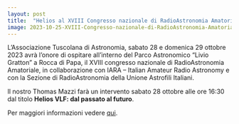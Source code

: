 ```yaml
---
layout: post
title:  "Helios al XVIII Congresso nazionale di RadioAstronomia Amatoriale"
image: 2023-10-25-XVIII-Congresso-nazionale-di-RadioAstronomia-Amatoriale.png
---
```


L’Associazione Tuscolana di Astronomia, sabato 28 e domenica 29 ottobre 2023 
avrà l’onore di ospitare all’interno del Parco Astronomico “Livio Gratton” 
a Rocca di Papa, il XVIII congresso nazionale di RadioAstronomia Amatoriale, 
in collaborazione con IARA – Italian Amateur Radio Astronomy 
e con la Sezione di RadioAstronomia della Unione Astrofili Italiani.

Il nostro Thomas Mazzi farà un intervento sabato 28 ottobre alle
ore 16:30 dal titolo **Helios VLF: dal passato al futuro**.

Per maggiori informazioni vedere [qui](https://lnx.ataonweb.it/wp/2023/10/lata-ospita-icara-2023-al-parco-astronomico-gratton/).
